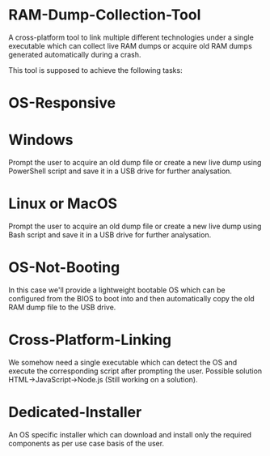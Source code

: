 # RAM-Dump-Collection-Tool
A cross-platform tool to link multiple different technologies under a single executable which can collect live RAM dumps or acquire old RAM dumps generated automatically during a crash.

This tool is supposed to achieve the following tasks:
# OS-Responsive
  # Windows
  Prompt the user to acquire an old dump file or create a new live dump using PowerShell script and save it in a USB drive for further analysation.
  
  # Linux or MacOS
  Prompt the user to acquire an old dump file or create a new live dump using Bash script and save it in a USB drive for further analysation.
  
# OS-Not-Booting
In this case we'll provide a lightweight bootable OS which can be configured from the BIOS to boot into and then automatically copy the old RAM dump file to the USB drive.

# Cross-Platform-Linking
We somehow need a single executable which can detect the OS and execute the corresponding script after prompting the user. Possible solution HTML->JavaScript->Node.js (Still working on a solution).

# Dedicated-Installer
An OS specific installer which can download and install only the required components as per use case basis of the user.
